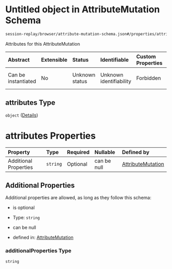# Untitled object in AttributeMutation Schema

```txt
session-replay/browser/attribute-mutation-schema.json#/properties/attributes
```

Attributes for this AttributeMutation

| Abstract            | Extensible | Status         | Identifiable            | Custom Properties | Additional Properties | Access Restrictions | Defined In                                                                                                              |
| :------------------ | :--------- | :------------- | :---------------------- | :---------------- | :-------------------- | :------------------ | :---------------------------------------------------------------------------------------------------------------------- |
| Can be instantiated | No         | Unknown status | Unknown identifiability | Forbidden         | Allowed               | none                | [attribute-mutation-schema.json\*](../out/session-replay/browser/attribute-mutation-schema.json "open original schema") |

## attributes Type

`object` ([Details](attribute-mutation-schema-properties-attributes.md))

# attributes Properties

| Property              | Type     | Required | Nullable    | Defined by                                                                                                                                                                                       |
| :-------------------- | :------- | :------- | :---------- | :----------------------------------------------------------------------------------------------------------------------------------------------------------------------------------------------- |
| Additional Properties | `string` | Optional | can be null | [AttributeMutation](attribute-mutation-schema-properties-attributes-additionalproperties.md "session-replay/browser/attribute-mutation-schema.json#/properties/attributes/additionalProperties") |

## Additional Properties

Additional properties are allowed, as long as they follow this schema:



* is optional

* Type: `string`

* can be null

* defined in: [AttributeMutation](attribute-mutation-schema-properties-attributes-additionalproperties.md "session-replay/browser/attribute-mutation-schema.json#/properties/attributes/additionalProperties")

### additionalProperties Type

`string`
